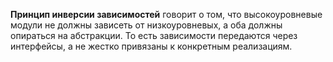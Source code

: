 **Принцип инверсии зависимостей** говорит о том, что высокоуровневые модули не должны зависеть от низкоуровневых, а оба должны опираться на абстракции. То есть зависимости передаются через интерфейсы, а не жестко привязаны к конкретным реализациям.